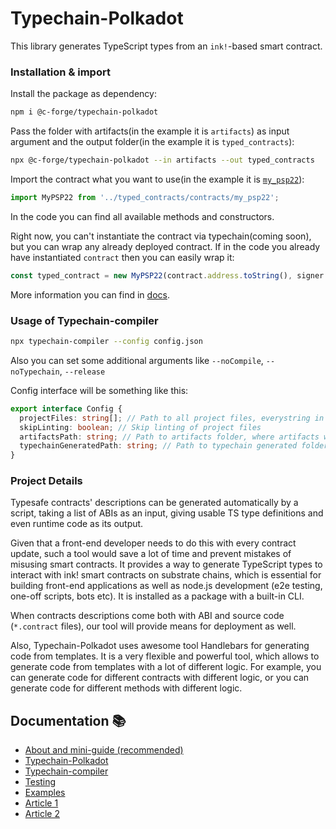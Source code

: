 # Typechain-Polkadot

This library generates TypeScript types from an `ink!`-based smart contract.

### Installation & import

Install the package as dependency:

```bash
npm i @c-forge/typechain-polkadot
```

Pass the folder with artifacts(in the example it is `artifacts`) as input argument
and the output folder(in the example it is `typed_contracts`):

```bash
npx @c-forge/typechain-polkadot --in artifacts --out typed_contracts
```

Import the contract what you want to use(in the example it is [`my_psp22`](https://github.com/727-Ventures/openbrush-contracts/tree/main/examples/psp22)):

```typescript
import MyPSP22 from '../typed_contracts/contracts/my_psp22';
```

In the code you can find all available methods and constructors.

Right now, you can't instantiate the contract via typechain(coming soon),
but you can wrap any already deployed contract. If in the code you already
have instantiated `contract` then you can easily wrap it:

```typescript
const typed_contract = new MyPSP22(contract.address.toString(), signer /* who will sign transactions*/, contract.api);
```

More information you can find in [docs](docs/about.md).

### Usage of Typechain-compiler

```bash
npx typechain-compiler --config config.json
```

Also you can set some additional arguments like `--noCompile`, `--noTypechain`, `--release`

Config interface will be something like this:

```typescript
export interface Config {
  projectFiles: string[]; // Path to all project files, everystring in glob format
  skipLinting: boolean; // Skip linting of project files
  artifactsPath: string; // Path to artifacts folder, where artifacts will be stored it will save both .contract and .json (contract ABI)
  typechainGeneratedPath: string; // Path to typechain generated folder
}
```

### Project Details

Typesafe contracts' descriptions can be generated automatically by a script, taking a list of ABIs as an input, giving usable TS type definitions and even runtime code as its output.

Given that a front-end developer needs to do this with every contract update, such a tool would save a lot of time and prevent mistakes of misusing smart contracts. It provides a way to generate TypeScript types to interact with ink! smart contracts on substrate chains, which is essential for building front-end applications as well as node.js development (e2e testing, one-off scripts, bots etc). It is installed as a package with a built-in CLI.

When contracts descriptions come both with ABI and source code (`*.contract` files), our tool will provide means for deployment as well.

Also, Typechain-Polkadot uses awesome tool Handlebars for generating code from templates. It is a very flexible and powerful tool, which allows to generate code from templates with a lot of different logic.
For example, you can generate code for different contracts with different logic, or you can generate code for different methods with different logic.

## Documentation 📚

- [About and mini-guide (recommended)](docs/about.md)
- [Typechain-Polkadot](packages/typechain-polkadot/README.md)
- [Typechain-compiler](packages/typechain-compiler/README.md)
- [Testing](tests/README.md)
- [Examples](examples/README.md)
- [Article 1](https://medium.com/p/7c184067523f)
- [Article 2](https://medium.com/brushfam/ways-how-to-use-typechain-polkadot-in-your-project-281ef80b8dd8)
